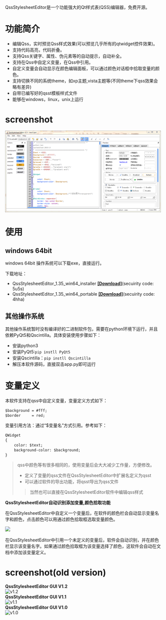 QssStylesheetEditor是一个功能强大的Qt样式表(QSS)编辑器，免费开源。

# 功能简介

+ 编辑Qss，实时预览Qss样式效果(可以预览几乎所有的qtwidget控件效果)。
+ 支持代码高亮，代码折叠。
+ 支持Qss关键字、属性、伪元素等的自动提示，自动补全。
+ 支持在Qss中自定义变量，在Qss中引用。
+ 自定义变量会自动显示在颜色编辑面板，可以通过颜色对话框中拾取变量的颜色。
+ 支持切换不同的系统theme，如xp主题,vista主题等(不同theme下qss效果会略有差异)
+ 自带已编写好的qsst模板样式文件
+ 能够在windows，linux，unix上运行

# screenshot

![GUI(v1.3版本) screeshot](img/screenshot/QssStylesheetEditor_v1.3.png "GUI(v1.3版本)")

# 使用

## windows 64bit
windows 64bit 操作系统可以下载exe，直接运行。

下载地址：

+ QssStylesheetEditor_1.35_win64_installer **[[Download]](https://pan.baidu.com/s/1jbCksYPrWM5yoVA5hEx8zw)**(secuirity code: 5u5s)
+ QssStylesheetEditor_1.35_win64_portable  **[[Download]](https://pan.baidu.com/s/15bh_r84-NyhwOph_cV2rpw)**(secuirity code: 4hha)


## 其他操作系统

其他操作系统暂时没有编译好的二进制软件包，需要在python环境下运行，并且依赖PyQt5和Qscintilla。具体安装使用步骤如下：

+ 安装python3
+ 安装PyQt5:`pip instll PyQt5`
+ 安装Qscintilla：`pip instll Qscintilla`
+ 解压本软件源码，直接双击app.py即可运行

# 变量定义

本软件支持在qss中自定义变量，变量定义方式如下：

~~~
$background = #fff;
$border     = red;
~~~


变量引用方法：通过“$变量名”方式引用。参考如下：

~~~
QWidget
{
    color: $text;
    background-color: $background;
}
~~~

> qss中颜色等有很多相同的，使用变量后会大大减少工作量，方便修改。
> + 定义了变量的qss文件在QssStylesheetEditor中扩展名定义为qsst
> + 可以通过软件的导出功能，将qsst导出为qss文件
> > 当然也可以直接在QssStylesheetEditor软件中编辑qss样式

**QssStylesheetEditor自动识别添加变量,颜色拾取功能**

在QssStylesheetEditor中自定义一个变量后，在软件的颜色栏会自动显示变量名字和颜色，点击颜色可以用通过颜色拾取框选取变量颜色。

<img src="https://raw.githubusercontent.com/hustlei/QssStylesheetEditor/master/img/screenshot/ColorDlg_v1.3.png" height=180 />

在QssStylesheetEditor中引用一个未定义的变量后，软件会自动识别，并在颜色栏显示该变量名字。如果通过颜色拾取框为该变量选择了颜色，这软件会自动在文档中添加该变量定义。

# screenshot(old version)

<div><span><b>QssStylesheetEditor GUI V1.2</b></span></div>
    <img src="https://raw.githubusercontent.com/hustlei/QssStylesheetEditor/master/img/screenshot/QssStylesheetEditor_v1.2.png" alt="v1.2" height=200/>
<div><span><b>QssStylesheetEditor GUI V1.1</b></span></div>
    <img src="https://raw.githubusercontent.com/hustlei/QssStylesheetEditor/master/img/screenshot/QssStylesheetEditor_v1.1.png" alt="v1.1" height=200/>
<div><span><b>QssStylesheetEditor GUI V1.0</b></span></div>
    <img src="https://raw.githubusercontent.com/hustlei/QssStylesheetEditor/master/img/screenshot/QssStylesheetEditor_v1.0.png" alt="v1.0" height=200/>


